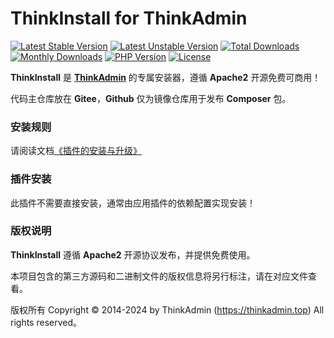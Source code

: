 # ThinkInstall for ThinkAdmin

[![Latest Stable Version](https://poser.pugx.org/zoujingli/think-install/v/stable)](https://packagist.org/packages/zoujingli/think-install)
[![Latest Unstable Version](https://poser.pugx.org/zoujingli/think-install/v/unstable)](https://packagist.org/packages/zoujingli/think-install)
[![Total Downloads](https://poser.pugx.org/zoujingli/think-install/downloads)](https://packagist.org/packages/zoujingli/think-install)
[![Monthly Downloads](http://img.shields.io/packagist/dm/zoujingli/think-install.svg)](https://packagist.org/packages/zoujingli/think-install)
[![PHP Version](https://thinkadmin.top/static/icon/php-7.1.svg)](https://thinkadmin.top)
[![License](https://thinkadmin.top/static/icon/license-apache2.svg)](https://www.apache.org/licenses/LICENSE-2.0)

**ThinkInstall** 是 [**ThinkAdmin**](https://thinkadmin.top) 的专属安装器，遵循 **Apache2** 开源免费可商用！

代码主仓库放在 **Gitee**，**Github** 仅为镜像仓库用于发布 **Composer** 包。

### 安装规则

请阅读文档[《插件的安装与升级》](https://thinkadmin.top/system/plugin-install.html)

### 插件安装

此插件不需要直接安装，通常由应用插件的依赖配置实现安装！

### 版权说明

**ThinkInstall** 遵循 **Apache2** 开源协议发布，并提供免费使用。

本项目包含的第三方源码和二进制文件的版权信息将另行标注，请在对应文件查看。

版权所有 Copyright © 2014-2024 by ThinkAdmin (https://thinkadmin.top) All rights reserved。
